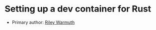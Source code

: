 # Setting up a dev container for Rust

* Primary author: [Riley Warmuth](https://github.com/rileywar)